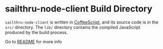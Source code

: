 # sailthru-node-client Build Directory

`sailthru-node-client` is written in [CoffeeScript](http://coffeescript.org/), and its
source code is in the `src/` directory. The `lib/` directory contains the
compiled JavaScript produced by the build process.

Go to [README](../README.MD) for more info


